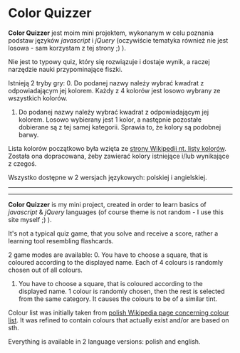 # Color Quizzer
**Color Quizzer** jest moim mini projektem, wykonanym w celu poznania podstaw języków _javascript_ i _jQuery_ (oczywiście tematyka również nie jest losowa - sam korzystam z tej strony ;) ).

Nie jest to typowy quiz, który się rozwiązuje i dostaje wynik, a raczej narzędzie nauki przypominające fiszki.

Istnieją 2 tryby gry:
  0. Do podanej nazwy należy wybrać kwadrat z odpowiadającym jej kolorem. Każdy z 4 kolorów jest losowo wybrany ze wszystkich kolorów.
  1. Do podanej nazwy należy wybrać kwadrat z odpowiadającym jej kolorem. Losowo wybierany jest 1 kolor, a następnie pozostałe dobierane są z tej samej kategorii. Sprawia to, że kolory są podobnej barwy.
 
Lista kolorów początkowo była wzięta ze [strony Wikipedii nt. listy kolorów](https://pl.wikipedia.org/wiki/Lista_kolor%C3%B3w). Została ona dopracowana, żeby zawierać kolory istniejące i/lub wynikające z czegoś.

Wszystko dostępne w 2 wersjach językowych: polskiej i angielskiej.

---
---

**Color Quizzer** is my mini project, created in order to learn basics of _javascript_ & _jQuery_ languages (of course theme is not random - I use this site myself ;) ).

It's not a typical quiz game, that you solve and receive a score, rather a learning tool resembling flashcards.

2 game modes are available:
  0. You have to choose a square, that is coloured according to the displayed name. Each of 4 colours is randomly chosen out of all colours.
  1. You have to choose a square, that is coloured according to the displayed name. 1 colour is randomly chosen, then the rest is selected from the same category. It causes the colours to be of a similar tint.

Colour list was initially taken from [polish Wikipedia page concerning colour list](https://pl.wikipedia.org/wiki/Lista_kolor%C3%B3w). It was refined to contain colours that actually exist and/or are based on sth.

Everything is available in 2 language versions: polish and english.
